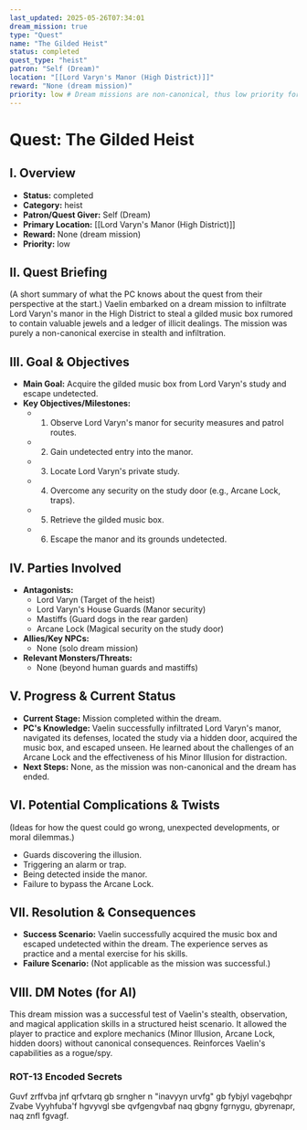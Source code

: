 ```yaml
---
last_updated: 2025-05-26T07:34:01
dream_mission: true
type: "Quest"
name: "The Gilded Heist"
status: completed
quest_type: "heist"
patron: "Self (Dream)"
location: "[[Lord Varyn's Manor (High District)]]"
reward: "None (dream mission)"
priority: low # Dream missions are non-canonical, thus low priority for campaign progression
---
```

# Quest: The Gilded Heist

## I. Overview
* **Status:** completed
* **Category:** heist
* **Patron/Quest Giver:** Self (Dream)
* **Primary Location:** [[Lord Varyn's Manor (High District)]]
* **Reward:** None (dream mission)
* **Priority:** low

## II. Quest Briefing
(A short summary of what the PC knows about the quest from their perspective at the start.)
Vaelin embarked on a dream mission to infiltrate Lord Varyn's manor in the High District to steal a gilded music box rumored to contain valuable jewels and a ledger of illicit dealings. The mission was purely a non-canonical exercise in stealth and infiltration.

## III. Goal & Objectives
* **Main Goal:** Acquire the gilded music box from Lord Varyn's study and escape undetected.
* **Key Objectives/Milestones:**
    * 1. Observe Lord Varyn's manor for security measures and patrol routes.
    * 2. Gain undetected entry into the manor.
    * 3. Locate Lord Varyn's private study.
    * 4. Overcome any security on the study door (e.g., Arcane Lock, traps).
    * 5. Retrieve the gilded music box.
    * 6. Escape the manor and its grounds undetected.

## IV. Parties Involved
* **Antagonists:**
    * Lord Varyn (Target of the heist)
    * Lord Varyn's House Guards (Manor security)
    * Mastiffs (Guard dogs in the rear garden)
    * Arcane Lock (Magical security on the study door)
* **Allies/Key NPCs:**
    * None (solo dream mission)
* **Relevant Monsters/Threats:**
    * None (beyond human guards and mastiffs)

## V. Progress & Current Status
* **Current Stage:** Mission completed within the dream.
* **PC's Knowledge:** Vaelin successfully infiltrated Lord Varyn's manor, navigated its defenses, located the study via a hidden door, acquired the music box, and escaped unseen. He learned about the challenges of an Arcane Lock and the effectiveness of his Minor Illusion for distraction.
* **Next Steps:** None, as the mission was non-canonical and the dream has ended.

## VI. Potential Complications & Twists
(Ideas for how the quest could go wrong, unexpected developments, or moral dilemmas.)
* Guards discovering the illusion.
* Triggering an alarm or trap.
* Being detected inside the manor.
* Failure to bypass the Arcane Lock.

## VII. Resolution & Consequences
* **Success Scenario:** Vaelin successfully acquired the music box and escaped undetected within the dream. The experience serves as practice and a mental exercise for his skills.
* **Failure Scenario:** (Not applicable as the mission was successful.)

## VIII. DM Notes (for AI)
This dream mission was a successful test of Vaelin's stealth, observation, and magical application skills in a structured heist scenario. It allowed the player to practice and explore mechanics (Minor Illusion, Arcane Lock, hidden doors) without canonical consequences. Reinforces Vaelin's capabilities as a rogue/spy.

### ROT-13 Encoded Secrets
Guvf zrffvba jnf qrfvtarq gb srngher n "inavyyn urvfg" gb fybjyl vagebqhpr Zvabe Vyyhfuba'f hgvyvgl sbe qvfgengvbaf naq gbgny fgrnygu, gbyrenapr, naq znfl fgvagf.